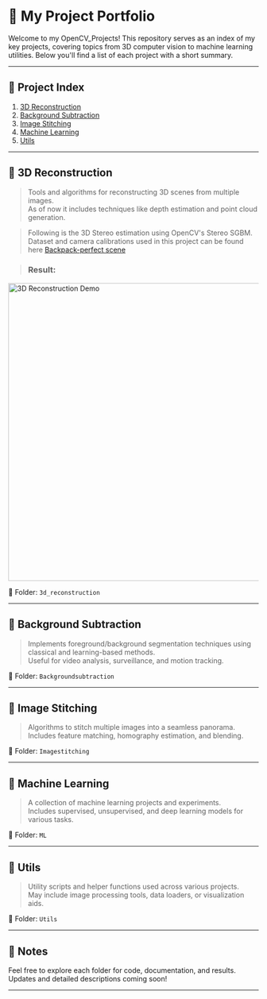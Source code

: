 # 🧠 My Project Portfolio

Welcome to my OpenCV_Projects! This repository serves as an index of my key projects, covering topics from 3D computer vision to machine learning utilities. Below you'll find a list of each project with a short summary.

---

## 📁 Project Index

1. [3D Reconstruction](#-3d-reconstruction)
2. [Background Subtraction](#-background-subtraction)
3. [Image Stitching](#-image-stitching)
4. [Machine Learning](#-machine-learning)
5. [Utils](#-utils)

---

## 🔷 3D Reconstruction

> Tools and algorithms for reconstructing 3D scenes from multiple images.  
As of now it includes techniques like depth estimation and point cloud generation.

> Following is the 3D Stereo estimation using OpenCV's Stereo SGBM. Dataset and camera calibrations used in this project can be found here [Backpack-perfect scene](https://vision.middlebury.edu/stereo/data/scenes2014/datasets/Backpack-perfect/) 

> ### Result:
<img src="OpenCV_Projects/Resources/3dstereo.gif" alt="3D Reconstruction Demo" width="600"/>


📂 Folder: `3d_reconstruction`

---

## 🔶 Background Subtraction

> Implements foreground/background segmentation techniques using classical and learning-based methods.  
Useful for video analysis, surveillance, and motion tracking.

📂 Folder: `Backgroundsubtraction`

---

## 🧵 Image Stitching

> Algorithms to stitch multiple images into a seamless panorama.  
Includes feature matching, homography estimation, and blending.

📂 Folder: `Imagestitching`

---

## 🧠 Machine Learning

> A collection of machine learning projects and experiments.  
Includes supervised, unsupervised, and deep learning models for various tasks.

📂 Folder: `ML`

---

## 🧰 Utils

> Utility scripts and helper functions used across various projects.  
May include image processing tools, data loaders, or visualization aids.

📂 Folder: `Utils`

---

## 📌 Notes

Feel free to explore each folder for code, documentation, and results.  
Updates and detailed descriptions coming soon!

---
